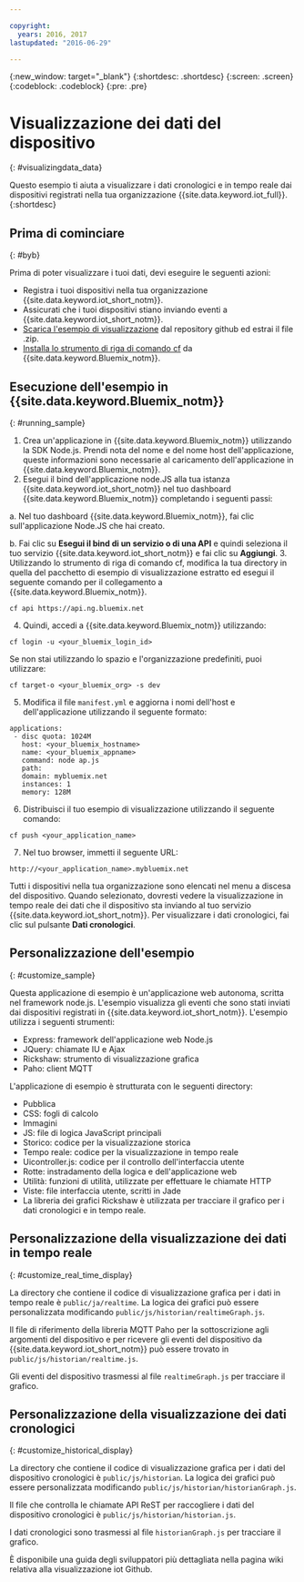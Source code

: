 ```yaml
---

copyright:
  years: 2016, 2017
lastupdated: "2016-06-29"

---
```


{:new_window: target="\_blank"}
{:shortdesc: .shortdesc}
{:screen: .screen}
{:codeblock: .codeblock}
{:pre: .pre}

# Visualizzazione dei dati del dispositivo
{: #visualizingdata_data}

Questo esempio ti aiuta a visualizzare i dati cronologici e in tempo reale dai dispositivi registrati nella tua organizzazione {{site.data.keyword.iot_full}}.
{:shortdesc}

## Prima di cominciare
{: #byb}

Prima di poter visualizzare i tuoi dati, devi eseguire le seguenti azioni:

- Registra i tuoi dispositivi nella tua organizzazione {{site.data.keyword.iot_short_notm}}.
- Assicurati che i tuoi dispositivi stiano inviando eventi a {{site.data.keyword.iot_short_notm}}.
- [Scarica l'esempio di visualizzazione](https://github.com/ibm-messaging/iot-visualization/archive/v0.2.0.zip) dal repository github ed estrai il file .zip.
- [Installa lo strumento di riga di comando cf](../../starters/install_cli.html) da {{site.data.keyword.Bluemix_notm}}.

## Esecuzione dell'esempio in {{site.data.keyword.Bluemix_notm}}
{: #running_sample}

1. Crea un'applicazione in {{site.data.keyword.Bluemix_notm}} utilizzando la SDK Node.js. Prendi nota del nome e del nome host dell'applicazione, queste informazioni sono necessarie al caricamento dell'applicazione in {{site.data.keyword.Bluemix_notm}}.
2. Esegui il bind dell'applicazione node.JS alla tua istanza {{site.data.keyword.iot_short_notm}} nel tuo dashboard {{site.data.keyword.Bluemix_notm}} completando i seguenti passi:

  a. Nel tuo dashboard {{site.data.keyword.Bluemix_notm}}, fai clic sull'applicazione Node.JS che hai creato.

  b. Fai clic su **Esegui il bind di un servizio o di una API** e quindi seleziona il tuo servizio {{site.data.keyword.iot_short_notm}} e fai clic su **Aggiungi**.
3. Utilizzando lo strumento di riga di comando cf, modifica la tua directory in quella del pacchetto di esempio di visualizzazione estratto ed esegui il seguente comando per il collegamento a {{site.data.keyword.Bluemix_notm}}.
```
cf api https://api.ng.bluemix.net
```
4. Quindi, accedi a {{site.data.keyword.Bluemix_notm}} utilizzando:
```
cf login -u <your_bluemix_login_id>
```
Se non stai utilizzando lo spazio e l'organizzazione predefiniti, puoi utilizzare:
```
cf target-o <your_bluemix_org> -s dev
```

5. Modifica il file `manifest.yml` e aggiorna i nomi dell'host e dell'applicazione utilizzando il seguente formato:
```
applications:
 - disc quota: 1024M
   host: <your_bluemix_hostname>
   name: <your_bluemix_appname>
   command: node ap.js
   path:
   domain: mybluemix.net
   instances: 1
   memory: 128M
```
6. Distribuisci il tuo esempio di visualizzazione utilizzando il seguente comando:
```
cf push <your_application_name>
```
7. Nel tuo browser, immetti il seguente URL:
```
http://<your_application_name>.mybluemix.net
```

Tutti i dispositivi nella tua organizzazione sono elencati nel menu a discesa del dispositivo. Quando selezionato, dovresti vedere la visualizzazione in tempo reale dei dati che il dispositivo sta inviando al tuo servizio {{site.data.keyword.iot_short_notm}}. Per visualizzare i dati cronologici, fai clic sul pulsante **Dati cronologici**.

## Personalizzazione dell'esempio
{: #customize_sample}

Questa applicazione di esempio è un'applicazione web autonoma, scritta nel framework node.js. L'esempio visualizza gli eventi che sono stati inviati dai dispositivi registrati in {{site.data.keyword.iot_short_notm}}. L'esempio utilizza i seguenti strumenti:

- Express: framework dell'applicazione web Node.js
- JQuery: chiamate IU e Ajax
- Rickshaw: strumento di visualizzazione grafica
- Paho: client MQTT

L'applicazione di esempio è strutturata con le seguenti directory:

- Pubblica
- CSS: fogli di calcolo
- Immagini
- JS: file di logica JavaScript principali
- Storico: codice per la visualizzazione storica
- Tempo reale: codice per la visualizzazione in tempo reale
- Uicontroller.js: codice per il controllo dell'interfaccia utente
- Rotte: instradamento della logica e dell'applicazione web
- Utilità: funzioni di utilità, utilizzate per effettuare le chiamate HTTP
- Viste: file interfaccia utente, scritti in Jade
- La libreria dei grafici Rickshaw è utilizzata per tracciare il grafico per i dati cronologici e in tempo reale.

## Personalizzazione della visualizzazione dei dati in tempo reale
{: #customize_real_time_display}

La directory che contiene il codice di visualizzazione grafica per i dati in tempo reale è `public/ja/realtime`. La logica dei grafici può essere personalizzata modificando `public/js/historian/realtimeGraph.js`.

Il file di riferimento della libreria MQTT Paho per la sottoscrizione agli argomenti del dispositivo e per ricevere gli eventi del dispositivo da {{site.data.keyword.iot_short_notm}} può essere trovato in `public/js/historian/realtime.js`.

Gli eventi del dispositivo trasmessi al file `realtimeGraph.js` per tracciare il grafico.

## Personalizzazione della visualizzazione dei dati cronologici
{: #customize_historical_display}

La directory che contiene il codice di visualizzazione grafica per i dati del dispositivo cronologici è `public/js/historian`. La logica dei grafici può essere personalizzata modificando `public/js/historian/historianGraph.js`.

Il file che controlla le chiamate API ReST per raccogliere i dati del dispositivo cronologici è `public/js/historian/historian.js`.

I dati cronologici sono trasmessi al file `historianGraph.js` per tracciare il grafico.

È disponibile una guida degli sviluppatori più dettagliata nella pagina wiki relativa alla visualizzazione iot Github.
